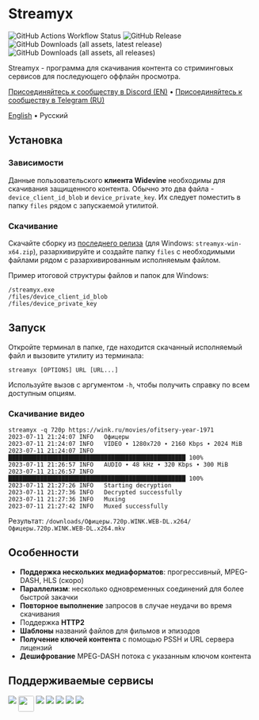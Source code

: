 # Streamyx

![GitHub Actions Workflow Status](https://img.shields.io/github/actions/workflow/status/vitalygashkov/streamyx/publish.yml?branch=main&logo=github&style=flat&color=grey)
![GitHub Release](https://img.shields.io/github/v/release/vitalygashkov/streamyx?style=flat&color=grey)
![GitHub Downloads (all assets, latest release)](https://img.shields.io/github/downloads/vitalygashkov/streamyx/latest/total?style=flat&color=grey)
![GitHub Downloads (all assets, all releases)](https://img.shields.io/github/downloads/vitalygashkov/streamyx/total?style=flat&color=grey)

Streamyx - программа для скачивания контента со стриминговых сервисов для последующего оффлайн просмотра.

[Присоединяйтесь к сообществу в Discord (EN)](https://discord.gg/jkxq3VT7) • [Присоединяйтесь к сообществу в Telegram (RU)](https://t.me/streamyx_ru)

<div align="left">
  <a href="https://github.com/vitalygashkov/streamyx/tree/main/README.md">English</a> •
  <span>Русский</span>
</div>

## Установка

### Зависимости

Данные пользовательского **клиента Widevine** необходимы для скачивания защищенного контента. Обычно это два файла - `device_client_id_blob` и `device_private_key`. Их следует поместить в папку `files` рядом с запускаемой утилитой.

### Скачивание

Скачайте сборку из [последнего релиза](https://github.com/vitalygashkov/streamyx/releases/latest) (для Windows: `streamyx-win-x64.zip`), разархивируйте и создайте папку `files` с необходимыми файлами рядом с разархивированным исполняемым файлом.

Пример итоговой структуры файлов и папок для Windows:

```
/streamyx.exe
/files/device_client_id_blob
/files/device_private_key
```

## Запуск

Откройте терминал в папке, где находится скачанный исполняемый файл и вызовите утилиту из терминала:

```shell
streamyx [OPTIONS] URL [URL...]
```

Используйте вызов с аргументом `-h`, чтобы получить справку по всем доступным опциям.

### Скачивание видео

```shell
streamyx -q 720p https://wink.ru/movies/ofitsery-year-1971
2023-07-11 21:24:07 INFO   Офицеры
2023-07-11 21:24:07 INFO   VIDEO ∙ 1280x720 ∙ 2160 Kbps ∙ 2024 MiB
2023-07-11 21:24:07 INFO   ██████████████████████████████████████████████████ 100%
2023-07-11 21:26:57 INFO   AUDIO ∙ 48 kHz ∙ 320 Kbps ∙ 300 MiB
2023-07-11 21:26:57 INFO   ██████████████████████████████████████████████████ 100%
2023-07-11 21:27:26 INFO   Starting decryption
2023-07-11 21:27:36 INFO   Decrypted successfully
2023-07-11 21:27:36 INFO   Muxing
2023-07-11 21:27:42 INFO   Muxed successfully
```

Результат: `/downloads/Офицеры.720p.WINK.WEB-DL.x264/Офицеры.720p.WINK.WEB-DL.x264.mkv`

## Особенности

- **Поддержка нескольких медиаформатов**: прогрессивный, MPEG-DASH, HLS (скоро)
- **Параллелизм**: несколько одновременных соединений для более быстрой закачки
- **Повторное выполнение** запросов в случае неудачи во время скачивания
- Поддержка **HTTP2**
- **Шаблоны** названий файлов для фильмов и эпизодов
- **Получение ключей контента** с помощью PSSH и URL сервера лицензий
- **Дешифрование** MPEG-DASH потока с указанным ключом контента

## Поддерживаемые сервисы

<div style="display: flex; gap: 4px; flex-wrap: wrap">
  <a href="https://www.crunchyroll.com/"><img src="https://images.kinorium.com/web/vod/vod_crunchyroll.svg?3" /></a>
  <a href="https://hd.kinopoisk.ru/"><img src="https://upload.wikimedia.org/wikipedia/commons/5/5c/Kinopoisk_white_color_logo_with_black_background_%282021-present%29.svg" height="32" style="border-radius: 3px;" /></a>
  <a href="https://www.ivi.ru/"><img src="https://images.kinorium.com/web/vod/vod_ivi.svg?3" /></a>
  <a href="https://okko.tv/"><img src="https://images.kinorium.com/web/vod/vod_okko.svg?3" /></a>
  <a href="https://wink.ru/"><img src="https://images.kinorium.com/web/vod/vod_wink.svg?3" /></a>
  <a href="https://www.amediateka.ru/"><img src="https://images.kinorium.com/web/vod/vod_amediateka.svg?3" /></a>
  <a href="https://start.ru/"><img src="https://images.kinorium.com/web/vod/vod_start.svg?3" /></a>
</div>
